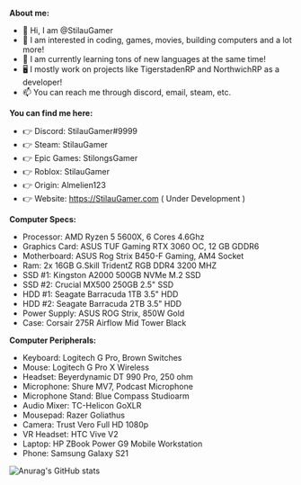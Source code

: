 **About me:**
- 👋 Hi, I am @StilauGamer
- 👀 I am interested in coding, games, movies, building computers and a lot more!
- 🌱 I am currently learning tons of new languages at the same time!
- 🖥️ I mostly work on projects like TigerstadenRP and NorthwichRP as a developer!
- 📫 You can reach me through discord, email, steam, etc.

**You can find me here:**
- 👉 Discord: StilauGamer#9999
- 👉 Steam: StilauGamer
- 👉 Epic Games: StilongsGamer
- 👉 Roblox: StilauGamer
- 👉 Origin: Almelien123
- 👉 Website: https://StilauGamer.com ( Under Development )

**Computer Specs:**
- Processor: AMD Ryzen 5 5600X, 6 Cores 4.6Ghz
- Graphics Card: ASUS TUF Gaming RTX 3060 OC, 12 GB GDDR6
- Motherboard: ASUS Rog Strix B450-F Gaming, AM4 Socket
- Ram: 2x 16GB G.Skill TridentZ RGB DDR4 3200 MHZ 
- SSD #1: Kingston A2000 500GB NVMe M.2 SSD
- SSD #2: Crucial MX500 250GB 2.5" SSD
- HDD #1: Seagate Barracuda 1TB 3.5" HDD
- HDD #2: Seagate Barracuda 2TB 3.5" HDD
- Power Supply: ASUS ROG Strix, 850W Gold
- Case: Corsair 275R Airflow Mid Tower Black

**Computer Peripherals:**
- Keyboard: Logitech G Pro, Brown Switches
- Mouse: Logitech G Pro X Wireless
- Headset: Beyerdynamic DT 990 Pro, 250 ohm
- Microphone: Shure MV7, Podcast Microphone
- Microphone Stand: Blue Compass Studioarm
- Audio Mixer: TC-Helicon GoXLR
- Mousepad: Razer Goliathus
- Camera: Trust Vero Full HD 1080p
- VR Headset: HTC Vive V2
- Laptop: HP ZBook Power G9 Mobile Workstation
- Phone: Samsung Galaxy S21


![Anurag's GitHub stats](https://github-readme-stats.vercel.app/api?username=StilauGamer&count_private=true&show_icons=true&include_all_commits=true&theme=gruvbox)
